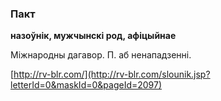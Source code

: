 ### Пакт
**назоўнік, мужчынскі род, афіцыйнае**

Міжнародны дагавор. П. аб ненападзенні.

<a rel="author">[http://rv-blr.com/](http://rv-blr.com/slounik.jsp?letterId=0&maskId=0&pageId=2097)</a>
